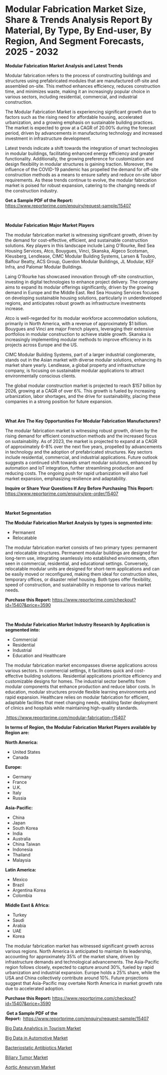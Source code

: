 <p><h1>Modular Fabrication Market Size, Share & Trends Analysis Report By Material, By Type, By End-user, By Region, And Segment Forecasts, 2025 - 2032</h1></p><p><strong>Modular Fabrication Market Analysis and Latest Trends</strong></p>
<p><p>Modular fabrication refers to the process of constructing buildings and structures using prefabricated modules that are manufactured off-site and assembled on-site. This method enhances efficiency, reduces construction time, and minimizes waste, making it an increasingly popular choice in various sectors, including residential, commercial, and industrial construction.</p><p>The Modular Fabrication Market is experiencing significant growth due to factors such as the rising need for affordable housing, accelerated urbanization, and a growing emphasis on sustainable building practices. The market is expected to grow at a CAGR of 20.00% during the forecast period, driven by advancements in manufacturing technology and increased investment in infrastructure development. </p><p>Latest trends indicate a shift towards the integration of smart technologies in modular buildings, facilitating enhanced energy efficiency and greater functionality. Additionally, the growing preference for customization and design flexibility in modular structures is gaining traction. Moreover, the influence of the COVID-19 pandemic has propelled the demand for off-site construction methods as a means to ensure safety and reduce on-site labor requirements. As these trends continue to evolve, the modular fabrication market is poised for robust expansion, catering to the changing needs of the construction industry.</p></p>
<p><strong>Get a Sample PDF of the Report:&nbsp;</strong> <a href="https://www.reportprime.com/enquiry/request-sample/15407?utm_campaign=32&utm_medium=2&utm_source=Github&utm_content=ia&utm_term=20032025&utm_id=modular-fabrication">https://www.reportprime.com/enquiry/request-sample/15407</a></p>
<p>&nbsp;</p>
<p><strong>Modular Fabrication Major Market Players</strong></p>
<p><p>The modular fabrication market is witnessing significant growth, driven by the demand for cost-effective, efficient, and sustainable construction solutions. Key players in this landscape include Laing O'Rourke, Red Sea Housing Services, Atco, Bouygues, Vinci, Skanska, Algeco Scotsman, Kleusberg, Lendlease, CIMC Modular Building Systems, Larsen & Toubro, Balfour Beatty, ACS Group, Guerdon Modular Buildings, JL Modular, KEF Infra, and Palomar Modular Buildings.</p><p>Laing O'Rourke has showcased innovation through off-site construction, investing in digital technologies to enhance project delivery. The company aims to expand its modular offerings significantly, driven by the growing demand in Europe and the Middle East. Red Sea Housing Services focuses on developing sustainable housing solutions, particularly in underdeveloped regions, and anticipates robust growth as infrastructure investments increase.</p><p>Atco is well-regarded for its modular workforce accommodation solutions, primarily in North America, with a revenue of approximately $1 billion. Bouygues and Vinci are major French players, leveraging their extensive portfolios in modular construction to achieve stable growth. Skanska is increasingly implementing modular methods to improve efficiency in its projects across Europe and the US.</p><p>CIMC Modular Building Systems, part of a larger industrial conglomerate, stands out in the Asian market with diverse modular solutions, enhancing its market share yearly. Lendlease, a global property and infrastructure company, is focusing on sustainable modular applications to attract environmentally conscious clients.</p><p>The global modular construction market is projected to reach $157 billion by 2026, growing at a CAGR of over 6%. This growth is fueled by increasing urbanization, labor shortages, and the drive for sustainability, placing these companies in a strong position for future expansion.</p></p>
<p>&nbsp;</p>
<p><strong>What Are The Key Opportunities For Modular Fabrication Manufacturers?</strong></p>
<p><p>The modular fabrication market is witnessing robust growth, driven by the rising demand for efficient construction methods and the increased focus on sustainability. As of 2023, the market is projected to expand at a CAGR of approximately 6-8% over the next five years, propelled by advancements in technology and the adoption of prefabricated structures. Key sectors include residential, commercial, and industrial applications. Future outlook suggests a continued shift towards smart modular solutions, enhanced by automation and IoT integration, further streamlining production and reducing costs. The ongoing push for rapid urbanization will also fuel market expansion, emphasizing resilience and adaptability.</p></p>
<p><strong>Inquire or Share Your Questions If Any Before Purchasing This Report:</strong> <a href="https://www.reportprime.com/enquiry/pre-order/15407?utm_campaign=32&utm_medium=2&utm_source=Github&utm_content=ia&utm_term=20032025&utm_id=modular-fabrication">https://www.reportprime.com/enquiry/pre-order/15407</a></p>
<p>&nbsp;</p>
<p><strong>Market Segmentation</strong></p>
<p><strong>The Modular Fabrication Market Analysis by types is segmented into:</strong></p>
<p><ul><li>Permanent</li><li>Relocatable</li></ul></p>
<p><p>The modular fabrication market consists of two primary types: permanent and relocatable structures. Permanent modular buildings are designed for long-term use, integrating seamlessly into established environments, often seen in commercial, residential, and educational settings. Conversely, relocatable modular units are designed for short-term applications and can be easily moved or reconfigured, making them ideal for construction sites, temporary offices, or disaster relief housing. Both types offer flexibility, speed of construction, and sustainability in response to various market needs.</p></p>
<p><strong>Purchase this Report:&nbsp;</strong><a href="https://www.reportprime.com/checkout?id=15407&price=3590&utm_campaign=32&utm_medium=2&utm_source=Github&utm_content=ia&utm_term=20032025&utm_id=modular-fabrication">https://www.reportprime.com/checkout?id=15407&price=3590</a></p>
<p>&nbsp;</p>
<p><strong>The Modular Fabrication Market Industry Research by Application is segmented into:</strong></p>
<p><ul><li>Commercial</li><li>Residential</li><li>Industrial</li><li>Education and Healthcare</li></ul></p>
<p><p>The modular fabrication market encompasses diverse applications across various sectors. In commercial settings, it facilitates quick and cost-effective building solutions. Residential applications prioritize efficiency and customizable designs for homes. The industrial sector benefits from modular components that enhance production and reduce labor costs. In education, modular structures provide flexible learning environments and rapid expansion. Healthcare relies on modular fabrication for efficient, adaptable facilities that meet changing needs, enabling faster deployment of clinics and hospitals while maintaining high-quality standards.</p></p>
<p><a href="https://www.reportprime.com/modular-fabrication-r15407?utm_campaign=32&utm_medium=2&utm_source=Github&utm_content=ia&utm_term=20032025&utm_id=modular-fabrication">&nbsp;https://www.reportprime.com/modular-fabrication-r15407</a></p>
<p><strong>In terms of Region, the Modular Fabrication Market Players available by Region are:</strong></p>
<p>
    <p> <strong> North America: </strong>
        <ul>
            <li>United States</li>
            <li>Canada</li>
        </ul>
        </p> 
    <p> <strong> Europe: </strong>
        <ul>
            <li>Germany</li>
            <li>France</li>
            <li>U.K.</li>
            <li>Italy</li>
            <li>Russia</li>
        </ul>
        </p> 
    <p> <strong> Asia-Pacific: </strong>
        <ul>
            <li>China</li>
            <li>Japan</li>
            <li>South Korea</li>
            <li>India</li>
            <li>Australia</li>
            <li>China Taiwan</li>
            <li>Indonesia</li>
            <li>Thailand</li>
            <li>Malaysia</li>
        </ul>
        </p> 
    <p> <strong> Latin America: </strong>
        <ul>
            <li>Mexico</li>
            <li>Brazil</li>
            <li>Argentina Korea</li>
            <li>Colombia</li>
        </ul>
        </p> 
    <p> <strong> Middle East & Africa: </strong>
        <ul>
            <li>Turkey</li>
            <li>Saudi</li>
            <li>Arabia</li>
            <li>UAE</li>
            <li>Korea</li>
        </ul>
    </p>
    </p>
<p><p>The modular fabrication market has witnessed significant growth across various regions. North America is anticipated to maintain its leadership, accounting for approximately 35% of the market share, driven by infrastructure demands and technological advancements. The Asia-Pacific region follows closely, expected to capture around 30%, fueled by rapid urbanization and industrial expansion. Europe holds a 25% share, while the USA and China collectively contribute around 10%. Future projections suggest that Asia-Pacific may overtake North America in market growth rate due to accelerated adoption.</p></p>
<p><strong>Purchase this Report: </strong><a href="https://www.reportprime.com/checkout?id=15407&price=3590&utm_campaign=32&utm_medium=2&utm_source=Github&utm_content=ia&utm_term=20032025&utm_id=modular-fabrication">https://www.reportprime.com/checkout?id=15407&price=3590</a></p>
<p>&nbsp;<strong>Get a Sample PDF of the Report:&nbsp;&nbsp;</strong><a href="https://www.reportprime.com/enquiry/request-sample/15407?utm_campaign=32&utm_medium=2&utm_source=Github&utm_content=ia&utm_term=20032025&utm_id=modular-fabrication">https://www.reportprime.com/enquiry/request-sample/15407</a></p>
<p><strong></strong></p>
<p><p><a href="https://github.com/marrahcerpas05/Market-Research-Report-List-1/blob/main/big-data-analytics-in-tourism-market.md?utm_campaign=32&utm_medium=2&utm_source=Github&utm_content=ia&utm_term=20032025&utm_id=modular-fabrication">Big Data Analytics in Tourism Market</a></p><p><a href="https://github.com/dichkotuanny/Market-Research-Report-List-1/blob/main/big-data-in-automotive-market.md?utm_campaign=32&utm_medium=2&utm_source=Github&utm_content=ia&utm_term=20032025&utm_id=modular-fabrication">Big Data in Automotive Market</a></p><p><a href="https://github.com/dahcheeviola/Market-Research-Report-List-1/blob/main/bacteriostatic-antibiotics-market.md?utm_campaign=32&utm_medium=2&utm_source=Github&utm_content=ia&utm_term=20032025&utm_id=modular-fabrication">Bacteriostatic Antibiotics Market</a></p><p><a href="https://github.com/rojannovarwd/Market-Research-Report-List-1/blob/main/biliary-tumor-market.md?utm_campaign=32&utm_medium=2&utm_source=Github&utm_content=ia&utm_term=20032025&utm_id=modular-fabrication">Biliary Tumor Market</a></p><p><a href="https://github.com/rullihipes6h/Market-Research-Report-List-1/blob/main/aortic-aneurysm-market.md?utm_campaign=32&utm_medium=2&utm_source=Github&utm_content=ia&utm_term=20032025&utm_id=modular-fabrication">Aortic Aneurysm Market</a></p></p>